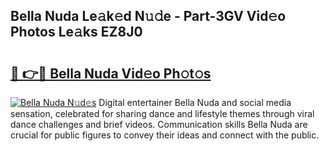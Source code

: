 ## Bella Nuda Le𝚊k𝚎d N𝚞𝚍e - Part-3GV Vid𝚎o Photos Le𝚊ks EZ8J0

# <h2><a href="http://fbbuhav.evod.top/?m=Bella+Nuda">🔗 👉🔴 Bella Nuda Vid𝚎o Ph𝚘t𝚘s</a></h2>

[![Bella Nuda N𝚞d𝚎s](https://i.imgur.com/8V9OHl7.gif)](http://fbbuhav.evod.top/?m=Bella+Nuda)
Digital entertainer Bella Nuda and social media sensation, celebrated for sharing dance and lifestyle themes through viral dance challenges and brief videos. Communication skills Bella Nuda are crucial for public figures to convey their ideas and connect with the public. 
